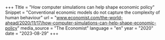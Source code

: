 +++
TItle = "How computer simulations can help shape economic policy"
Snippet = "Conventional economic models do not capture the complexity of human behaviour"
url = "www.economist.com/the-world-ahead/2020/11/17/how-computer-simulations-can-help-shape-economic-policy"
media_source = "The Economist"
language = "en"
year = "2020"
date = "2023-08-29"
+++